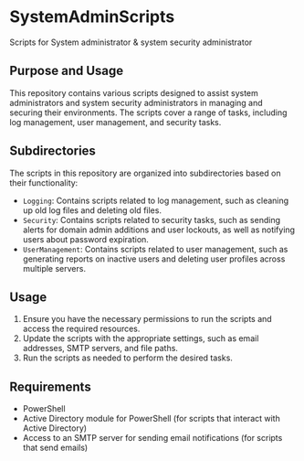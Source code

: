 # SystemAdminScripts

Scripts for System administrator & system security administrator

## Purpose and Usage

This repository contains various scripts designed to assist system administrators and system security administrators in managing and securing their environments. The scripts cover a range of tasks, including log management, user management, and security tasks.

## Subdirectories

The scripts in this repository are organized into subdirectories based on their functionality:

- `Logging`: Contains scripts related to log management, such as cleaning up old log files and deleting old files.
- `Security`: Contains scripts related to security tasks, such as sending alerts for domain admin additions and user lockouts, as well as notifying users about password expiration.
- `UserManagement`: Contains scripts related to user management, such as generating reports on inactive users and deleting user profiles across multiple servers.

## Usage

1. Ensure you have the necessary permissions to run the scripts and access the required resources.
2. Update the scripts with the appropriate settings, such as email addresses, SMTP servers, and file paths.
3. Run the scripts as needed to perform the desired tasks.

## Requirements

- PowerShell
- Active Directory module for PowerShell (for scripts that interact with Active Directory)
- Access to an SMTP server for sending email notifications (for scripts that send emails)
